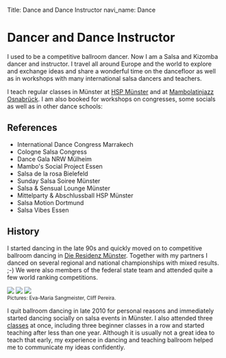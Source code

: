Title: Dance and Dance Instructor
navi_name: Dance

# Dancer and Dance Instructor

I used to be a competitive ballroom dancer. Now I am a Salsa and Kizomba dancer and instructor. I travel all around Europe and the world to explore and exchange ideas and share a wonderful time on the dancefloor as well as in workshops with many international salsa dancers and teachers.

I teach regular classes in Münster at [HSP Münster][hsp-salsa] and at [Mambolatinjazz Osnabrück][mambolatinjazz]. I am also booked for workshops on congresses, some socials as well as in other dance schools:

[hsp-salsa]: https://muenster.hochschulsport-nrw.de/angebote/aktueller_zeitraum/_Salsa.html
[mambolatinjazz]: https://web.facebook.com/salsa.osnabrueck

## References

- International Dance Congress Marrakech
- Cologne Salsa Congress
- Dance Gala NRW Mülheim
- Mambo's Social Project Essen
- Salsa de la rosa Bielefeld
- Sunday Salsa Soiree Münster
- Salsa & Sensual Lounge Münster
- Mittelparty & Abschlussball HSP Münster
- Salsa Motion Dortmund
- Salsa Vibes Essen

## History

I started dancing in the late 90s and quickly moved on to competitive ballroom dancing in [Die Residenz Münster][resi]. Together with my partners I danced on several regional and national championships with mixed results. ;-) We were also members of the federal state team and attended quite a few world ranking competitions.

[![][bonn_tn]][bonn]
[![][lma_tn]][lma]
[![][goc_tn]][goc]<br>
<small>Pictures: Eva-Maria Sangmeister, Cliff Pereira.</small>

[bonn]: images/dance/bonn.jpg
[bonn_tn]: images/dance/bonn_tn.jpg
[lma]: images/dance/lma.jpg
[lma_tn]: images/dance/lma_tn.jpg
[goc]: images/dance/goc.jpg
[goc_tn]: images/dance/goc_tn.jpg

I quit ballroom dancing in late 2010 for personal reasons and immediately started dancing socially on salsa events in Münster. I also attended three [classes][hsp-salsa] at once, including three beginner classes in a row and started teaching after less than one year. Although it is usually not a great idea to teach that early, my experience in dancing and teaching ballroom helped me to communicate my ideas confidently.

[resi]: http://www.die-residenz-muenster.de/
[hsp-salsa]: https://muenster.hochschulsport-nrw.de/angebote/aktueller_zeitraum/_Salsa.html
